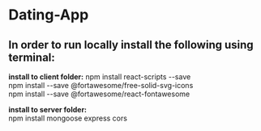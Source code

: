 # Dating-App

## In order to run locally install the following using terminal:   

**install to client folder:**
npm install react-scripts --save   
npm install --save @fortawesome/free-solid-svg-icons   
npm install --save @fortawesome/react-fontawesome   

**install to server folder:**   
npm install mongoose express cors   
